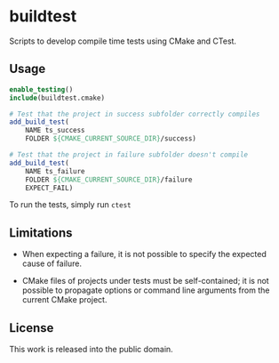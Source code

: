 # buildtest
Scripts to develop compile time tests using CMake and CTest.

## Usage
```cmake
enable_testing()
include(buildtest.cmake)

# Test that the project in success subfolder correctly compiles
add_build_test(
    NAME ts_success
    FOLDER ${CMAKE_CURRENT_SOURCE_DIR}/success)

# Test that the project in failure subfolder doesn't compile
add_build_test(
    NAME ts_failure
    FOLDER ${CMAKE_CURRENT_SOURCE_DIR}/failure
    EXPECT_FAIL)
```

To run the tests, simply run `ctest`

## Limitations
* When expecting a failure, it is not possible to specify the expected cause of
failure.

* CMake files of projects under tests must be self-contained; it is not possible
to propagate options or command line arguments from the current CMake project.

## License
This work is released into the public domain.
